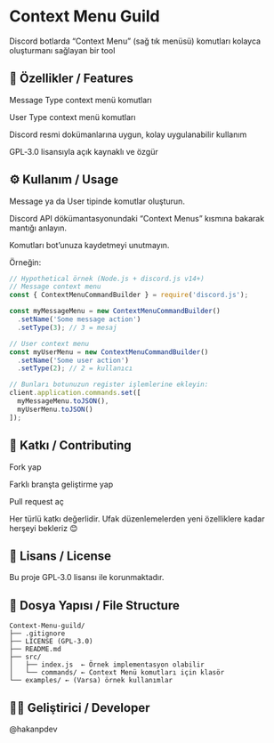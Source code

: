 
# Context Menu Guild
Discord botlarda “Context Menu” (sağ tık menüsü) komutları kolayca oluşturmanı sağlayan bir tool





## 🚀 Özellikler / Features
Message Type context menü komutları

User Type context menü komutları

Discord resmi dokümanlarına uygun, kolay uygulanabilir kullanım

GPL‑3.0 lisansıyla açık kaynaklı ve özgür
##  ⚙️ Kullanım / Usage
Message ya da User tipinde komutlar oluşturun.

Discord API dökümantasyonundaki “Context Menus” kısmına bakarak mantığı anlayın.

Komutları bot’unuza kaydetmeyi unutmayın.

Örneğin:

```javascript
// Hypothetical örnek (Node.js + discord.js v14+)
// Message context menu
const { ContextMenuCommandBuilder } = require('discord.js');

const myMessageMenu = new ContextMenuCommandBuilder()
  .setName('Some message action')
  .setType(3); // 3 = mesaj

// User context menu
const myUserMenu = new ContextMenuCommandBuilder()
  .setName('Some user action')
  .setType(2); // 2 = kullanıcı

// Bunları botunuzun register işlemlerine ekleyin:
client.application.commands.set([
  myMessageMenu.toJSON(),
  myUserMenu.toJSON()
]);
```




## 🤝 Katkı / Contributing
Fork yap

Farklı branşta geliştirme yap

Pull request aç

Her türlü katkı değerlidir. Ufak düzenlemelerden yeni özelliklere kadar herşeyi bekleriz 😊


## 📄 Lisans / License
Bu proje GPL‑3.0 lisansı ile korunmaktadır.


## 📂 Dosya Yapısı / File Structure

```
Context-Menu-guild/
├── .gitignore
├── LICENSE (GPL‑3.0)
├── README.md
├── src/
│   ├── index.js  ← Örnek implementasyon olabilir
│   └── commands/ ← Context Menü komutları için klasör
└── examples/ ← (Varsa) örnek kullanımlar
```
## 👨‍💻 Geliştirici / Developer

@hakanpdev
